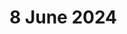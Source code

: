 # 8 June 2024

<div>

<figure><img src="../../.gitbook/assets/Screenshot 2024-06-08 at 9.01.35 AM.png" alt=""><figcaption></figcaption></figure>

 

<figure><img src="../../.gitbook/assets/Screenshot 2024-06-08 at 8.31.17 AM.png" alt=""><figcaption></figcaption></figure>

 

<figure><img src="../../.gitbook/assets/Screenshot 2024-06-08 at 8.23.53 AM.png" alt=""><figcaption></figcaption></figure>

 

<figure><img src="../../.gitbook/assets/Screenshot 2024-06-08 at 12.35.34 AM.png" alt=""><figcaption></figcaption></figure>

</div>
